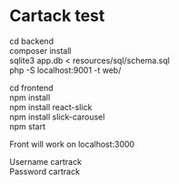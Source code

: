 # Cartack test

cd backend  
composer install  
sqlite3 app.db < resources/sql/schema.sql  
php -S localhost:9001 -t web/  
  
  
cd frontend  
npm install  
npm install react-slick  
npm install slick-carousel  
npm start  
  
  
Front will work on localhost:3000  
  
  
Username cartrack  
Password cartrack

